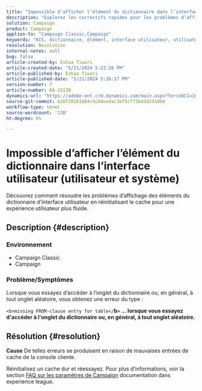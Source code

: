 ```yaml
---
title: "Impossible d’afficher l’élément du dictionnaire dans l’interface utilisateur (utilisateur et système)"
description: "Explorez les correctifs rapides pour les problèmes d’affichage des éléments du dictionnaire d’interface utilisateur."
solution: Campaign
product: Campaign
applies-to: "Campaign Classic,Campaign"
keywords: "KCS, dictionnaire, élément, interface utilisateur, utilisateur, système"
resolution: Resolution
internal-notes: null
bug: false
article-created-by: Eshaa Tiwari
article-created-date: "5/21/2024 5:22:26 PM"
article-published-by: Eshaa Tiwari
article-published-date: "5/21/2024 5:26:17 PM"
version-number: 7
article-number: KA-15130
dynamics-url: "https://adobe-ent.crm.dynamics.com/main.aspx?forceUCI=1&pagetype=entityrecord&etn=knowledgearticle&id=94aeecad-9617-ef11-9f8a-6045bd006793"
source-git-commit: b28f20261b04c4c84eedac3ef5cf73bd3d2410b0
workflow-type: tm+mt
source-wordcount: '130'
ht-degree: 6%

---
```


# Impossible d’afficher l’élément du dictionnaire dans l’interface utilisateur (utilisateur et système)


Découvrez comment résoudre les problèmes d’affichage des éléments du dictionnaire d’interface utilisateur en réinitialisant le cache pour une expérience utilisateur plus fluide.

## Description {#description}


### <b>Environnement</b>

- Campaign Classic
- Campaign


### <b>Problème/Symptômes</b>

Lorsque vous essayez d’accéder à l’onglet du dictionnaire ou, en général, à tout onglet aléatoire, vous obtenez une erreur du type :

`<b>missing FROM-clause entry for table</`<b>b`>` ... lorsque vous essayez d&#39;accéder à l&#39;onglet du dictionnaire ou, en général, à tout onglet aléatoire.</b>


## Résolution {#resolution}





<b>Cause</b>
De telles erreurs se produisent en raison de mauvaises entrées de cache de la console cliente.



Réinitialisez un cache dur et réessayez. Pour plus d’informations, voir la section [FAQ sur les paramètres de Campaign](https://experienceleague.adobe.com/docs/campaign-classic/using/getting-started/starting-with-adobe-campaign/faq/faq-campaign-config.html?lang=en) documentation dans experience league.


<br> 